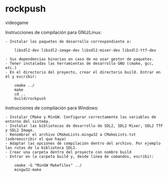 # rockpush
videogame

Instrucciones de compilación para GNU/Linux:

	- Instalar los paquetes de desarrollo correspondiente a:
	
		libsdl2-dev libsdl2-image-dev libsdl2-mixer-dev libsdl2-ttf-dev

	- Sus dependencias binarias en caso de no usar gestor de paquetes.
	- Tener instaladas las herramientas de desarrollo GNU (cmake, gcc, etc.)
	- En el directorio del proyecto, crear el directorio build. Entrar en él y escribir:

		cmake ../
		make
		cd ..
		build/rockpush

Instrucciones de compilación para Windows:

	- Instalar CMake y MinGW. Configurar correctamente las variables de entorno del sistema.
	- Instalar las bibliotecas de desarrollo de SDL2, SDL2 Mixer, SDL2 TTF y SDL2 Image.
	- Renombrar el archivo CMakeLists.mingw32 a CMakeLists.txt (sobreescribir el que haya)
	- Adaptar las opciones de compilación dentro del archivo. Por ejemplo las rutas de la biblioteca SDL2.
	- Crear una carpeta dentro del proyecto con nombre build
	- Entrar en la carpeta build y, desde línea de comandos, escribir:

		cmake -G "MinGW Makefiles" ../
		mingw32-make
